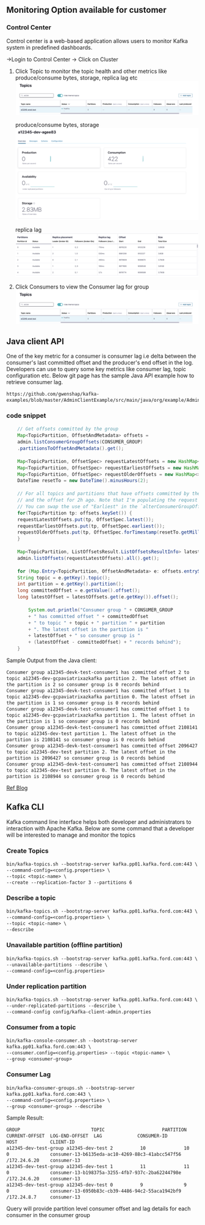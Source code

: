 ## Monitoring Option available for customer

### Control Center 
Control center is a web-based application allows users to monitor Kafka system in predefined dashboards.

->Login to Control Center -> Click on Cluster

1. Click Topic to monitor the topic health and other metrics like produce/consume bytes, storage, replica lag etc
    ![Topic Health](./image/topic_health.png)

   produce/consume bytes, storage
    ![Topic Metrics](./image/topic_metrics.png)

   replica lag
    ![Replica Lag for topic](./image/replica_lag.png)

3. Click Consumers to view the Consumer lag for group
![Consumer lag for a group](./image/consumer_lag.png)


## Java client API

One of the key metric for a consumer is consumer lag i.e delta between the consumer's last committed offset and the producer's end offset in the log. Developers can use to query some key metrics like consumer lag, topic configuration etc. Below git page has the sample Java API example how to retrieve consumer lag.

    https://github.com/gwenshap/kafka-examples/blob/master/AdminClientExample/src/main/java/org/example/AdminClientExample.java 

### code snippet

````java
    // Get offsets committed by the group
    Map<TopicPartition, OffsetAndMetadata> offsets =
    admin.listConsumerGroupOffsets(CONSUMER_GROUP)
    .partitionsToOffsetAndMetadata().get();
    
    Map<TopicPartition, OffsetSpec> requestLatestOffsets = new HashMap<>();
    Map<TopicPartition, OffsetSpec> requestEarliestOffsets = new HashMap<>();
    Map<TopicPartition, OffsetSpec> requestOlderOffsets = new HashMap<>();
    DateTime resetTo = new DateTime().minusHours(2);
    
    // For all topics and partitions that have offsets committed by the group, get their latest offsets, earliest offsets
    // and the offset for 2h ago. Note that I'm populating the request for 2h old offsets, but not using them.
    // You can swap the use of "Earliest" in the `alterConsumerGroupOffset` example with the offsets from 2h ago
    for(TopicPartition tp: offsets.keySet()) {
    requestLatestOffsets.put(tp, OffsetSpec.latest());
    requestEarliestOffsets.put(tp, OffsetSpec.earliest());
    requestOlderOffsets.put(tp, OffsetSpec.forTimestamp(resetTo.getMillis()));
    }
    
    Map<TopicPartition, ListOffsetsResult.ListOffsetsResultInfo> latestOffsets =
    admin.listOffsets(requestLatestOffsets).all().get();
    
    for (Map.Entry<TopicPartition, OffsetAndMetadata> e: offsets.entrySet()) {
    String topic = e.getKey().topic();
    int partition = e.getKey().partition();
    long committedOffset = e.getValue().offset();
    long latestOffset = latestOffsets.get(e.getKey()).offset();
    
        System.out.println("Consumer group " + CONSUMER_GROUP
        + " has committed offset " + committedOffset
        + " to topic " + topic + " partition " + partition
        + ". The latest offset in the partition is "
        + latestOffset + " so consumer group is "
        + (latestOffset - committedOffset) + " records behind");
    }

````

Sample Output from the Java client:


    Consumer group a12345-devk-test-consumer1 has committed offset 2 to topic a12345-dev-gcpaviatrixazkafka partition 2. The latest offset in the partition is 2 so consumer group is 0 records behind
    Consumer group a12345-devk-test-consumer1 has committed offset 1 to topic a12345-dev-gcpaviatrixazkafka partition 0. The latest offset in the partition is 1 so consumer group is 0 records behind
    Consumer group a12345-devk-test-consumer1 has committed offset 1 to topic a12345-dev-gcpaviatrixazkafka partition 1. The latest offset in the partition is 1 so consumer group is 0 records behind
    Consumer group a12345-devk-test-consumer1 has committed offset 2108141 to topic a12345-dev-test partition 1. The latest offset in the partition is 2108141 so consumer group is 0 records behind
    Consumer group a12345-devk-test-consumer1 has committed offset 2096427 to topic a12345-dev-test partition 2. The latest offset in the partition is 2096427 so consumer group is 0 records behind
    Consumer group a12345-devk-test-consumer1 has committed offset 2108944 to topic a12345-dev-test partition 0. The latest offset in the partition is 2108944 so consumer group is 0 records behind


[Ref Blog](https://www.baeldung.com/java-kafka-consumer-lag)

## Kafka CLI

Kafka command line interface helps both developer and administrators to interaction with Apache Kafka. Below are some command that a developer will be interested to manage and monitor the topics

### Create Topics

````shell
bin/kafka-topics.sh --bootstrap-server kafka.pp01.kafka.ford.com:443 \
--command-config=<config.properties> \
--topic <topic-name> \
--create --replication-factor 3 --partitions 6
````

### Describe a topic
````shell
bin/kafka-topics.sh --bootstrap-server kafka.pp01.kafka.ford.com:443 \
--command-config=<config.properties> \
--topic <topic-name> \
--describe
````
### Unavailable partition (offline partition)
```shell
bin/kafka-topics.sh --bootstrap-server kafka.pp01.kafka.ford.com:443 \
--unavailable-partitions --describe \
--command-config=<config.properties>
```

### Under replication partition
````shell
bin/kafka-topics.sh --bootstrap-server kafka.pp01.kafka.ford.com:443 \
--under-replicated-partitions --describe \
--command-config config/kafka-client-admin.properties
````


### Consumer from a topic
````shell
bin/kafka-console-consumer.sh --bootstrap-server kafka.pp01.kafka.ford.com:443 \
--consumer.config=<config.properties> --topic <topic-name> \
--group <consumer-group>
````
### Consumer Lag

````shell
bin/kafka-consumer-groups.sh --bootstrap-server kafka.pp01.kafka.ford.com:443 \
--command-config=<config.properties> \
--group <consumer-group> --describe
````

Sample Result:

    GROUP                          TOPIC                     PARTITION  CURRENT-OFFSET  LOG-END-OFFSET  LAG             CONSUMER-ID                                      HOST            CLIENT-ID
    a12345-dev-test-group a12345-dev-test 2          10              10              0               consumer-13-b6135eda-ac10-4269-88c3-41abcc547f56 /172.24.6.20    consumer-13
    a12345-dev-test-group a12345-dev-test 1          11              11              0               consumer-13-b198375a-3255-4fb7-937c-2ba62244798e /172.24.6.20    consumer-13
    a12345-dev-test-group a12345-dev-test 0          9               9               0               consumer-13-6950b83c-cb39-4486-94c2-55aca1942bf9 /172.24.8.7     consumer-13

Query will provide partition level consumer offset and lag details for each consumer in the consumer group

